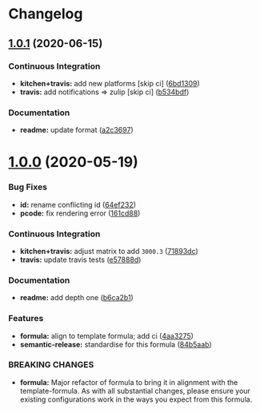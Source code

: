 # Changelog

## [1.0.1](https://github.com/saltstack-formulas/jetbrains-resharper-formula/compare/v1.0.0...v1.0.1) (2020-06-15)


### Continuous Integration

* **kitchen+travis:** add new platforms [skip ci] ([6bd1309](https://github.com/saltstack-formulas/jetbrains-resharper-formula/commit/6bd1309892f852e1a0a365c3b2b8ee244884ce27))
* **travis:** add notifications => zulip [skip ci] ([b534bdf](https://github.com/saltstack-formulas/jetbrains-resharper-formula/commit/b534bdfea9a02e455f677a43707b1f78fff644b5))


### Documentation

* **readme:** update format ([a2c3697](https://github.com/saltstack-formulas/jetbrains-resharper-formula/commit/a2c3697a968d7164c6cc960d721c4547006fe4e3))

# [1.0.0](https://github.com/saltstack-formulas/jetbrains-resharper-formula/compare/v0.1.0...v1.0.0) (2020-05-19)


### Bug Fixes

* **id:** rename conflicting id ([64ef232](https://github.com/saltstack-formulas/jetbrains-resharper-formula/commit/64ef23266e0362f783af02aa7737d661f3feabf8))
* **pcode:** fix rendering error ([161cd88](https://github.com/saltstack-formulas/jetbrains-resharper-formula/commit/161cd883ed07953337f2c072c831cf674765d13c))


### Continuous Integration

* **kitchen+travis:** adjust matrix to add `3000.3` ([71893dc](https://github.com/saltstack-formulas/jetbrains-resharper-formula/commit/71893dcb0bf9266fd73e92b4ad1464ef17f78eda))
* **travis:** update travis tests ([e57888d](https://github.com/saltstack-formulas/jetbrains-resharper-formula/commit/e57888d5ea63b70d2131692ba4f4f2c7d1455e0b))


### Documentation

* **readme:** add depth one ([b6ca2b1](https://github.com/saltstack-formulas/jetbrains-resharper-formula/commit/b6ca2b1ad0ad3c6237374822246aa575ca8bc583))


### Features

* **formula:** align to template formula; add ci ([4aa3275](https://github.com/saltstack-formulas/jetbrains-resharper-formula/commit/4aa327550d789b5af37ef915d0c7c172bed5d83a))
* **semantic-release:** standardise for this formula ([84b5aab](https://github.com/saltstack-formulas/jetbrains-resharper-formula/commit/84b5aab25b1aa8b6a3c5b86893c5c2ebd11240e6))


### BREAKING CHANGES

* **formula:** Major refactor of formula to bring it in alignment with the
template-formula. As with all substantial changes, please ensure your
existing configurations work in the ways you expect from this formula.
